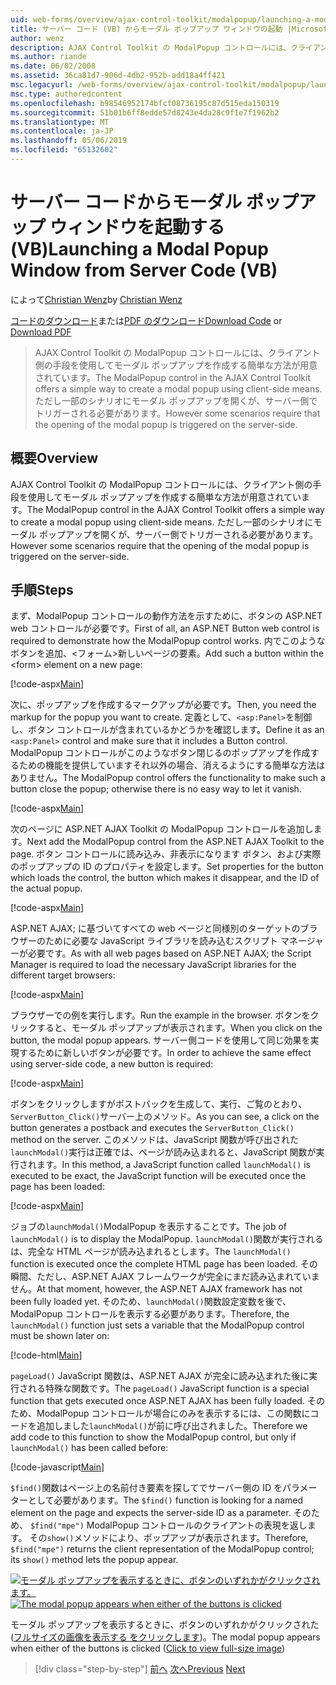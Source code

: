 ```yaml
---
uid: web-forms/overview/ajax-control-toolkit/modalpopup/launching-a-modal-popup-window-from-server-code-vb
title: サーバー コード (VB) からモーダル ポップアップ ウィンドウの起動 |Microsoft Docs
author: wenz
description: AJAX Control Toolkit の ModalPopup コントロールには、クライアント側の手段を使用してモーダル ポップアップを作成する簡単な方法が用意されています。 ただし一部のシナリオでは、その t が必要としています.
ms.author: riande
ms.date: 06/02/2008
ms.assetid: 36ca81d7-906d-4db2-952b-add18a4ff421
msc.legacyurl: /web-forms/overview/ajax-control-toolkit/modalpopup/launching-a-modal-popup-window-from-server-code-vb
msc.type: authoredcontent
ms.openlocfilehash: b98546952174bfcf08736195c87d515eda150319
ms.sourcegitcommit: 51b01b6ff8edde57d8243e4da28c9f1e7f1962b2
ms.translationtype: MT
ms.contentlocale: ja-JP
ms.lasthandoff: 05/06/2019
ms.locfileid: "65132602"
---
```

# <a name="launching-a-modal-popup-window-from-server-code-vb"></a><span data-ttu-id="cea32-104">サーバー コードからモーダル ポップアップ ウィンドウを起動する (VB)</span><span class="sxs-lookup"><span data-stu-id="cea32-104">Launching a Modal Popup Window from Server Code (VB)</span></span>

<span data-ttu-id="cea32-105">によって[Christian Wenz](https://github.com/wenz)</span><span class="sxs-lookup"><span data-stu-id="cea32-105">by [Christian Wenz](https://github.com/wenz)</span></span>

<span data-ttu-id="cea32-106">[コードのダウンロード](http://download.microsoft.com/download/2/4/0/24052038-f942-4336-905b-b60ae56f0dd5/ModalPopup1.vb.zip)または[PDF のダウンロード](http://download.microsoft.com/download/b/6/a/b6ae89ee-df69-4c87-9bfb-ad1eb2b23373/modalpopup1VB.pdf)</span><span class="sxs-lookup"><span data-stu-id="cea32-106">[Download Code](http://download.microsoft.com/download/2/4/0/24052038-f942-4336-905b-b60ae56f0dd5/ModalPopup1.vb.zip) or [Download PDF](http://download.microsoft.com/download/b/6/a/b6ae89ee-df69-4c87-9bfb-ad1eb2b23373/modalpopup1VB.pdf)</span></span>

> <span data-ttu-id="cea32-107">AJAX Control Toolkit の ModalPopup コントロールには、クライアント側の手段を使用してモーダル ポップアップを作成する簡単な方法が用意されています。</span><span class="sxs-lookup"><span data-stu-id="cea32-107">The ModalPopup control in the AJAX Control Toolkit offers a simple way to create a modal popup using client-side means.</span></span> <span data-ttu-id="cea32-108">ただし一部のシナリオにモーダル ポップアップを開くが、サーバー側でトリガーされる必要があります。</span><span class="sxs-lookup"><span data-stu-id="cea32-108">However some scenarios require that the opening of the modal popup is triggered on the server-side.</span></span>

## <a name="overview"></a><span data-ttu-id="cea32-109">概要</span><span class="sxs-lookup"><span data-stu-id="cea32-109">Overview</span></span>

<span data-ttu-id="cea32-110">AJAX Control Toolkit の ModalPopup コントロールには、クライアント側の手段を使用してモーダル ポップアップを作成する簡単な方法が用意されています。</span><span class="sxs-lookup"><span data-stu-id="cea32-110">The ModalPopup control in the AJAX Control Toolkit offers a simple way to create a modal popup using client-side means.</span></span> <span data-ttu-id="cea32-111">ただし一部のシナリオにモーダル ポップアップを開くが、サーバー側でトリガーされる必要があります。</span><span class="sxs-lookup"><span data-stu-id="cea32-111">However some scenarios require that the opening of the modal popup is triggered on the server-side.</span></span>

## <a name="steps"></a><span data-ttu-id="cea32-112">手順</span><span class="sxs-lookup"><span data-stu-id="cea32-112">Steps</span></span>

<span data-ttu-id="cea32-113">まず、ModalPopup コントロールの動作方法を示すために、ボタンの ASP.NET web コントロールが必要です。</span><span class="sxs-lookup"><span data-stu-id="cea32-113">First of all, an ASP.NET Button web control is required to demonstrate how the ModalPopup control works.</span></span> <span data-ttu-id="cea32-114">内でこのようなボタンを追加、&lt;フォーム&gt;新しいページの要素。</span><span class="sxs-lookup"><span data-stu-id="cea32-114">Add such a button within the &lt;form&gt; element on a new page:</span></span>

[!code-aspx[Main](launching-a-modal-popup-window-from-server-code-vb/samples/sample1.aspx)]

<span data-ttu-id="cea32-115">次に、ポップアップを作成するマークアップが必要です。</span><span class="sxs-lookup"><span data-stu-id="cea32-115">Then, you need the markup for the popup you want to create.</span></span> <span data-ttu-id="cea32-116">定義として、`<asp:Panel>`を制御し、ボタン コントロールが含まれているかどうかを確認します。</span><span class="sxs-lookup"><span data-stu-id="cea32-116">Define it as an `<asp:Panel>` control and make sure that it includes a Button control.</span></span> <span data-ttu-id="cea32-117">ModalPopup コントロールがこのようなボタン閉じるのポップアップを作成するための機能を提供していますそれ以外の場合、消えるようにする簡単な方法はありません。</span><span class="sxs-lookup"><span data-stu-id="cea32-117">The ModalPopup control offers the functionality to make such a button close the popup; otherwise there is no easy way to let it vanish.</span></span>

[!code-aspx[Main](launching-a-modal-popup-window-from-server-code-vb/samples/sample2.aspx)]

<span data-ttu-id="cea32-118">次のページに ASP.NET AJAX Toolkit の ModalPopup コントロールを追加します。</span><span class="sxs-lookup"><span data-stu-id="cea32-118">Next add the ModalPopup control from the ASP.NET AJAX Toolkit to the page.</span></span> <span data-ttu-id="cea32-119">ボタン コントロールに読み込み、非表示になります ボタン、および実際のポップアップの ID のプロパティを設定します。</span><span class="sxs-lookup"><span data-stu-id="cea32-119">Set properties for the button which loads the control, the button which makes it disappear, and the ID of the actual popup.</span></span>

[!code-aspx[Main](launching-a-modal-popup-window-from-server-code-vb/samples/sample3.aspx)]

<span data-ttu-id="cea32-120">ASP.NET AJAX; に基づいてすべての web ページと同様別のターゲットのブラウザーのために必要な JavaScript ライブラリを読み込むスクリプト マネージャーが必要です。</span><span class="sxs-lookup"><span data-stu-id="cea32-120">As with all web pages based on ASP.NET AJAX; the Script Manager is required to load the necessary JavaScript libraries for the different target browsers:</span></span>

[!code-aspx[Main](launching-a-modal-popup-window-from-server-code-vb/samples/sample4.aspx)]

<span data-ttu-id="cea32-121">ブラウザーでの例を実行します。</span><span class="sxs-lookup"><span data-stu-id="cea32-121">Run the example in the browser.</span></span> <span data-ttu-id="cea32-122">ボタンをクリックすると、モーダル ポップアップが表示されます。</span><span class="sxs-lookup"><span data-stu-id="cea32-122">When you click on the button, the modal popup appears.</span></span> <span data-ttu-id="cea32-123">サーバー側コードを使用して同じ効果を実現するために新しいボタンが必要です。</span><span class="sxs-lookup"><span data-stu-id="cea32-123">In order to achieve the same effect using server-side code, a new button is required:</span></span>

[!code-aspx[Main](launching-a-modal-popup-window-from-server-code-vb/samples/sample5.aspx)]

<span data-ttu-id="cea32-124">ボタンをクリックしますがポストバックを生成して、実行、ご覧のとおり、`ServerButton_Click()`サーバー上のメソッド。</span><span class="sxs-lookup"><span data-stu-id="cea32-124">As you can see, a click on the button generates a postback and executes the `ServerButton_Click()` method on the server.</span></span> <span data-ttu-id="cea32-125">このメソッドは、JavaScript 関数が呼び出された`launchModal()`実行は正確では、ページが読み込まれると、JavaScript 関数が実行されます。</span><span class="sxs-lookup"><span data-stu-id="cea32-125">In this method, a JavaScript function called `launchModal()` is executed to be exact, the JavaScript function will be executed once the page has been loaded:</span></span>

[!code-aspx[Main](launching-a-modal-popup-window-from-server-code-vb/samples/sample6.aspx)]

<span data-ttu-id="cea32-126">ジョブの`launchModal()`ModalPopup を表示することです。</span><span class="sxs-lookup"><span data-stu-id="cea32-126">The job of `launchModal()` is to display the ModalPopup.</span></span> <span data-ttu-id="cea32-127">`launchModal()`関数が実行されるは、完全な HTML ページが読み込まれるとします。</span><span class="sxs-lookup"><span data-stu-id="cea32-127">The `launchModal()` function is executed once the complete HTML page has been loaded.</span></span> <span data-ttu-id="cea32-128">その瞬間、ただし、ASP.NET AJAX フレームワークが完全にまだ読み込まれていません。</span><span class="sxs-lookup"><span data-stu-id="cea32-128">At that moment, however, the ASP.NET AJAX framework has not been fully loaded yet.</span></span> <span data-ttu-id="cea32-129">そのため、`launchModal()`関数設定変数を後で、ModalPopup コントロールを表示する必要があります。</span><span class="sxs-lookup"><span data-stu-id="cea32-129">Therefore, the `launchModal()` function just sets a variable that the ModalPopup control must be shown later on:</span></span>

[!code-html[Main](launching-a-modal-popup-window-from-server-code-vb/samples/sample7.html)]

<span data-ttu-id="cea32-130">`pageLoad()` JavaScript 関数は、ASP.NET AJAX が完全に読み込まれた後に実行される特殊な関数です。</span><span class="sxs-lookup"><span data-stu-id="cea32-130">The `pageLoad()` JavaScript function is a special function that gets executed once ASP.NET AJAX has been fully loaded.</span></span> <span data-ttu-id="cea32-131">そのため、ModalPopup コントロールが場合にのみを表示するには、この関数にコードを追加しました`launchModal()`が前に呼び出されました。</span><span class="sxs-lookup"><span data-stu-id="cea32-131">Therefore we add code to this function to show the ModalPopup control, but only if `launchModal()` has been called before:</span></span>

[!code-javascript[Main](launching-a-modal-popup-window-from-server-code-vb/samples/sample8.js)]

<span data-ttu-id="cea32-132">`$find()`関数はページ上の名前付き要素を探してでサーバー側の ID をパラメーターとして必要があります。</span><span class="sxs-lookup"><span data-stu-id="cea32-132">The `$find()` function is looking for a named element on the page and expects the server-side ID as a parameter.</span></span> <span data-ttu-id="cea32-133">そのため、 `$find("mpe")` ModalPopup コントロールのクライアントの表現を返します。 その`show()`メソッドにより、ポップアップが表示されます。</span><span class="sxs-lookup"><span data-stu-id="cea32-133">Therefore, `$find("mpe")` returns the client representation of the ModalPopup control; its `show()` method lets the popup appear.</span></span>

<span data-ttu-id="cea32-134">[![モーダル ポップアップを表示するときに、ボタンのいずれかがクリックされます。](launching-a-modal-popup-window-from-server-code-vb/_static/image2.png)](launching-a-modal-popup-window-from-server-code-vb/_static/image1.png)</span><span class="sxs-lookup"><span data-stu-id="cea32-134">[![The modal popup appears when either of the buttons is clicked](launching-a-modal-popup-window-from-server-code-vb/_static/image2.png)](launching-a-modal-popup-window-from-server-code-vb/_static/image1.png)</span></span>

<span data-ttu-id="cea32-135">モーダル ポップアップを表示するときに、ボタンのいずれかがクリックされた ([フルサイズの画像を表示する をクリックします](launching-a-modal-popup-window-from-server-code-vb/_static/image3.png))。</span><span class="sxs-lookup"><span data-stu-id="cea32-135">The modal popup appears when either of the buttons is clicked ([Click to view full-size image](launching-a-modal-popup-window-from-server-code-vb/_static/image3.png))</span></span>

> [!div class="step-by-step"]
> <span data-ttu-id="cea32-136">[前へ](positioning-a-modalpopup-cs.md)
> [次へ](using-modalpopup-with-a-repeater-control-vb.md)</span><span class="sxs-lookup"><span data-stu-id="cea32-136">[Previous](positioning-a-modalpopup-cs.md)
[Next](using-modalpopup-with-a-repeater-control-vb.md)</span></span>
